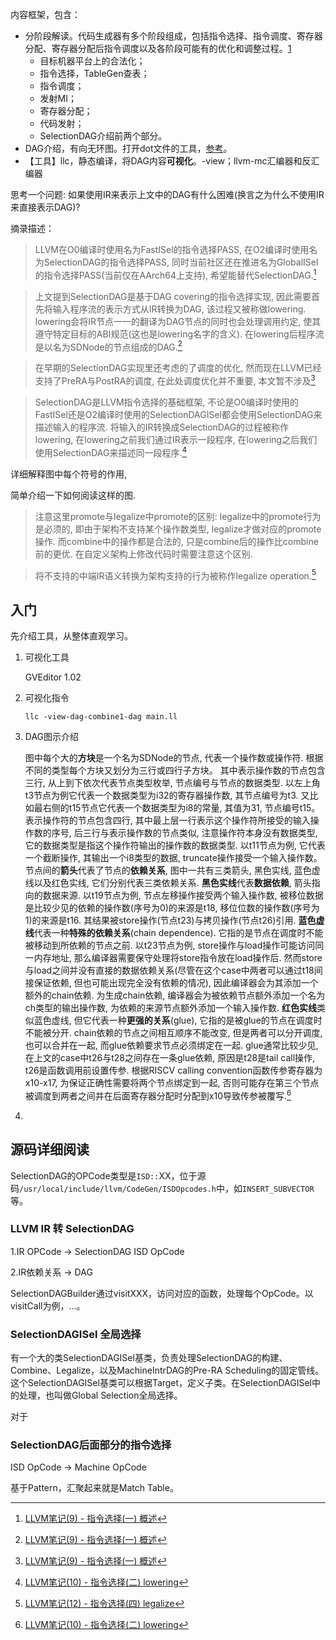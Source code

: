 内容框架，包含：

- 分阶段解读。代码生成器有多个阶段组成，包括指令选择、指令调度、寄存器分配、寄存器分配后指令调度以及各阶段可能有的优化和调整过程。[1]
  - 目标机器平台上的合法化；
  - 指令选择，TableGen查表；
  - 指令调度；
  - 发射MI；
  - 寄存器分配；
  - 代码发射；
  - SelectionDAG介绍前两个部分。
- DAG介绍，有向无环图。打开dot文件的工具，[参考](https://stackoverflow.com/questions/3433655/free-visual-editor-for-graph-dot-files)。
- 【工具】llc，静态编译，将DAG内容**可视化**。-view；llvm-mc汇编器和反汇编器

思考一个问题: 如果使用IR来表示上文中的DAG有什么困难(换言之为什么不使用IR来直接表示DAG)?



[1]: https://blog.csdn.net/SiberiaBear/article/details/103836318

摘录描述：

> LLVM在O0编译时使用名为FastISel的指令选择PASS, 在O2编译时使用名为SelectionDAG的指令选择PASS, 同时当前社区还在推进名为GlobalISel的指令选择PASS(当前仅在AArch64上支持), 希望能替代SelectionDAG.[^2]

> 上文提到SelectionDAG是基于DAG covering的指令选择实现, 因此需要首先将输入程序流的表示方式从IR转换为DAG, 该过程又被称做lowering. lowering会将IR节点一一的翻译为DAG节点的同时也会处理调用约定, 使其遵守特定目标的ABI规范(这也是lowering名字的含义). 在lowering后程序流是以名为SDNode的节点组成的DAG.[^2]

> 在早期的SelectionDAG实现里还考虑的了调度的优化, 然而现在LLVM已经支持了PreRA与PostRA的调度, 在此处调度优化并不重要, 本文暂不涉及[^2]

> SelectionDAG是LLVM指令选择的基础框架, 不论是O0编译时使用的FastISel还是O2编译时使用的SelectionDAGISel都会使用SelectionDAG来描述输入的程序流. 将输入的IR转换成SelectionDAG的过程被称作lowering, 在lowering之前我们通过IR表示一段程序, 在lowering之后我们使用SelectionDAG来描述同一段程序.[^3]

详细解释图中每个符号的作用, 

简单介绍一下如何阅读这样的图.

> 

> 注意这里promote与legalize中promote的区别: legalize中的promote行为是必须的, 即由于架构不支持某个操作数类型, legalize才做对应的promote操作. 而combine中的操作都是合法的, 只是combine后的操作比combine前的更优. 在自定义架构上修改代码时需要注意这个区别.

> 将不支持的中端IR语义转换为架构支持的行为被称作legalize operation.[^4]

## 入门

先介绍工具，从整体直观学习。

1. 可视化工具

   GVEditor 1.02

2. 可视化指令

   ```
   llc -view-dag-combine1-dag main.ll
   ```

   

3. DAG图示介绍

   图中每个大的**方块**是一个名为SDNode的节点, 代表一个操作数或操作符. 根据不同的类型每个方块又划分为三行或四行子方块。
   其中表示操作数的节点包含三行, 从上到下依次代表节点类型枚举, 节点编号与节点的数据类型. 以左上角t3节点为例它代表一个数据类型为i32的寄存器操作数, 其节点编号为t3. 又比如最右侧的t15节点它代表一个数据类型为i8的常量, 其值为31, 节点编号t15。
   表示操作符的节点包含四行, 其中最上层一行表示这个操作符所接受的输入操作数的序号, 后三行与表示操作数的节点类似, 注意操作符本身没有数据类型, 它的数据类型是指这个操作符输出的操作数的数据类型. 以t11节点为例, 它代表一个截断操作, 其输出一个i8类型的数据, truncate操作接受一个输入操作数。
   节点间的**箭头**代表了节点的**依赖关系**, 图中一共有三类箭头, 黑色实线, 蓝色虚线以及红色实线, 它们分别代表三类依赖关系.
   **黑色实线**代表**数据依赖**, 箭头指向的数据来源. 以t19节点为例, 节点左移操作接受两个输入操作数, 被移位数据是比较少见的依赖的操作数(序号为0)的来源是t18, 移位位数的操作数(序号为1)的来源是t16. 其结果被store操作(节点t23)与拷贝操作(节点t26)引用.
   **蓝色虚线**代表一种**特殊的依赖关系**(chain dependence). 它指的是节点在调度时不能被移动到所依赖的节点之前. 以t23节点为例, store操作与load操作可能访问同一内存地址, 那么编译器需要保守处理将store指令放在load操作后. 然而store与load之间并没有直接的数据依赖关系(尽管在这个case中两者可以通过t18间接保证依赖, 但也可能出现完全没有依赖的情况), 因此编译器会为其添加一个额外的chain依赖. 为生成chain依赖, 编译器会为被依赖节点额外添加一个名为ch类型的输出操作数, 为依赖的来源节点额外添加一个输入操作数.
   **红色实线**类似蓝色虚线, 但它代表一种**更强的关系**(glue), 它指的是被glue的节点在调度时不能被分开. chain依赖的节点之间相互顺序不能改变, 但是两者可以分开调度, 也可以合并在一起, 而glue依赖要求节点必须绑定在一起. glue通常比较少见, 在上文的case中t26与t28之间存在一条glue依赖, 原因是t28是tail call操作, t26是函数调用前设置传参. 根据RISCV calling convention函数传参寄存器为x10-x17, 为保证正确性需要将两个节点绑定到一起, 否则可能存在第三个节点被调度到两者之间并在后面寄存器分配时分配到x10导致传参被覆写.[^3]

4. 

## 源码详细阅读

SelectionDAG的OPCode类型是`ISD::`XX，位于源码`/usr/local/include/llvm/CodeGen/ISDOpcodes.h`中，如`INSERT_SUBVECTOR`等。

### LLVM IR 转 SelectionDAG

1.IR OPCode -> SelectionDAG ISD OpCode

2.IR依赖关系 -> DAG



SelectionDAGBuilder通过visitXXX，访问对应的函数，处理每个OpCode。以visitCall为例，...。

### SelectionDAGISel 全局选择

有一个大的类SelectionDAGISel基类，负责处理SelectionDAG的构建、Combine、Legalize，以及MachineIntrDAG的Pre-RA Scheduling的固定管线。这个SelectionDAGISel基类可以根据Target，定义子类。在SelectionDAGISel中的处理，也叫做Global Selection全局选择。

对于

### SelectionDAG后面部分的指令选择

ISD OpCode -> Machine OpCode

基于Pattern，汇聚起来就是Match Table。

[^1]: https://blog.csdn.net/SiberiaBear/article/details/103836318
[^2]: [LLVM笔记(9) - 指令选择(一) 概述](https://www.cnblogs.com/Five100Miles/p/12822190.html)
[^3]: [LLVM笔记(10) - 指令选择(二) lowering](https://www.cnblogs.com/Five100Miles/p/12824942.html)

[^4]: [LLVM笔记(12) - 指令选择(四) legalize](https://www.cnblogs.com/Five100Miles/p/12865995.html)